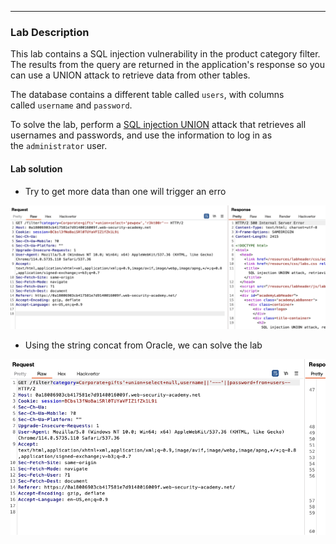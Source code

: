 
----

### Lab Description

This lab contains a SQL injection vulnerability in the product category filter. The results from the query are returned in the application's response so you can use a UNION attack to retrieve data from other tables.

The database contains a different table called `users`, with columns called `username` and `password`.

To solve the lab, perform a [SQL injection UNION](https://portswigger.net/web-security/sql-injection/union-attacks) attack that retrieves all usernames and passwords, and use the information to log in as the `administrator` user.



#### Lab solution

- Try to get more data than one will trigger an erro

![](/static/img/Pasted_image_20230613221943.png)


- Using the string concat from Oracle, we can solve the lab

![](/static/img/Pasted_image_20230613222323.png)

